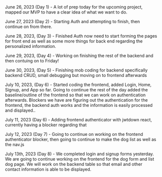 June 26, 2023 (Day 1) -
A lot of prep today for the upcoming project, mapped our MVP to have a clear idea of what we want to do.

June 27, 2023 (Day 2) -
Starting Auth and attempting to finish, then continue on from there.

June 28, 2023, (Day 3) -
Finished Auth now need to start forming the pages for front end as well as some more things for back end regarding the personalized information.

June 29, 2023, (Day 4) -
Working on finishing the rest of the backend and then contuing on to Friday!

June 30, 2023, (Day 5) -
Finishing mob coding for backend specifically backend CRUD, small debugging but moving on to frontend afterwards

July 10, 2023, (Day 6) -
Started coding the frontend, added Login, Home, Signup, and App so far. Going to continue the rest of the day added the baseline/outline of the frontend so that we can work on authentication afterwards. Blockers we have are figuring out the authentication for the frontend, the backend auth works and the information is easily processed and displayed..

July 11, 2023 (Day 6) -
Adding frontend authenticator with jwtdown react, currently having a blocker regarding that

July 12, 2023 (Day 7) -
Going to continue on working on the frontend authenticator blocker, then going to continue to make the dog list as well as the nav.js

July 13th, 2023 (Day 8) -
We completed login and signup forms yesterday. We are going to continue working on the frontend for the dog form and list dog page. We will work on the backend table so that email and other contact information is able to be displayed.
